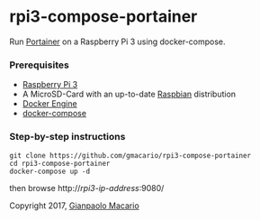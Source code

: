 # rpi3-compose-portainer

Run [Portainer](http://portainer.io/) on a Raspberry Pi 3 using docker-compose.

### Prerequisites

* [Raspberry Pi 3](https://www.raspberrypi.org/products/raspberry-pi-3-model-b/)
* A MicroSD-Card with an up-to-date [Raspbian](https://www.raspberrypi.org/downloads/raspbian/) distribution
* [Docker Engine](https://docs.docker.com/)
* [docker-compose](https://docs.docker.com/compose/)

### Step-by-step instructions

```
git clone https://github.com/gmacario/rpi3-compose-portainer
cd rpi3-compose-portainer
docker-compose up -d
```

then browse http://_rpi3-ip-address_:9080/

Copyright 2017, [Gianpaolo Macario](https://gmacario.github.io/)
